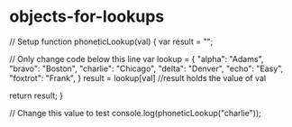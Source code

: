 # objects-for-lookups
// Setup
function phoneticLookup(val) {
  var result = "";

  // Only change code below this line
  var lookup = {
    "alpha": "Adams",
    "bravo": "Boston",
    "charlie": "Chicago",
    "delta": "Denver",
    "echo": "Easy",
    "foxtrot": "Frank",
  }
  result = lookup[val] //result holds the value of val
  
  return result;
}

// Change this value to test
console.log(phoneticLookup("charlie"));
